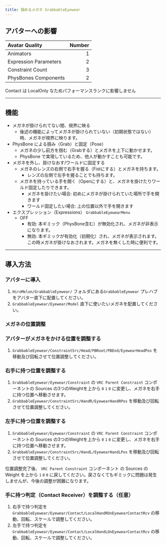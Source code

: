```yaml
---
title: 掴めるメガネ GrabbableEyewear
---
```


## アバターへの影響

|Avatar Quality|Number|
|:-|-:|
|Animators|1|
|Expression Parameters|2|
|Constraint Count|3|
|PhysBones Components|2|

Contact は LocalOnly なためパフォーマンスランクに影響しません

---

## 機能

- メガネが掛けられてない間、視界に映る
  - 後述の機能によってメガネが掛けられていない（初期状態ではない）時、メガネが視界に映ります。
- PhysBone による掴み（Grab）と固定（Pose）
  - メガネの少し前方を掴む（Grabする）とメガネを上下に動かせます。
  - PhysBone で実現しているため、他人が動かすことも可能です。
- メガネを外し、掛けなおす/ワールドに固定する
  - メガネのレンズの右側で右手を握る（Fistにする）とメガネを持ちます。
    - レンズの左側で左手を握ることでも持ちます。
  - メガネを持っている手を開く（Openにする）と、メガネを掛けたりワールド固定したりできます。
    - メガネを掛けたい場合: 初めにメガネが掛けられていた場所で手を開きます
    - ワールド固定したい場合: 上の位置以外で手を開きます
- エクスプレッション（Expressions） `GrabbableEyewearMenu`
  - OFF
    - 有効: 本ギミック（PhysBone含む）が無効化され、メガネが非表示になります。
    - 無効: 本ギミックが有効化（初期化）され、メガネが表示されます。  
この時メガネが掛けなおされます。メガネを無くした時に便利です。

---

## 導入方法

### アバターに導入

1. `HiroMelon/GrabbableEyewear/` フォルダにある`GrabbableEyewear` プレハブをアバター直下に配置してください。
2. `GrabbableEyewear/Eyewear/Model` 直下に使いたいメガネを配置してください。

### メガネの位置調整

### アバターがメガネをかける位置を調整する

1. `GrabbableEyewear/ConstraintSrc/Head/PBRoot/PBEnd/EyewearHeadPos` を移動及び回転させて位置調整してください。

### 右手に持つ位置を調整する

1. `GrabbableEyewear/Eyewear/Constraint` の `VRC Parent Constraint` コンポーネントの Sources の3つのWeightを上から `0` `1` `0` に変更し、メガネを右手に持つ位置へ移動させます。
2. `GrabbableEyewear/ConstraintSrc/HandR/EyewearHandRPos` を移動及び回転させて位置調整してください。

### 左手に持つ位置を調整する

1. `GrabbableEyewear/Eyewear/Constraint` の `VRC Parent Constraint` コンポーネントの Sources の3つのWeightを上から `0` `1` `0` に変更し、メガネを右手に持つ位置へ移動させます。
2. `GrabbableEyewear/ConstraintSrc/HandL/EyewearHandLPos` を移動及び回転させて位置調整してください。

位置調整完了後、 `VRC Parent Constraint` コンポーネント の Sources の Weight を上から `1` `0` `0` に戻してください。戻さなくてもギミックに問題は発生しませんが、今後の調整が困難になります。

### 手に持つ判定（Contact Receiver）を調整する（任意）

1. 右手で持つ判定を `GrabbableEyewear/Eyewear/Contact/LocalHandROnEyewearContactRcv` の移動、回転、スケールで調整してください。
2. 左手で持つ判定を `GrabbableEyewear/Eyewear/Contact/LocalHandLOnEyewearContactRcv` の移動、回転、スケールで調整してください。
